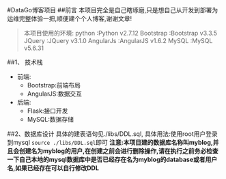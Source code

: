 #DataGo博客项目
##前言
本项目完全是自己瞎琢磨,只是想自己从开发到部署为运维完整体验一把,顺便建个个人博客,谢谢文章!
> 本项目使用的环境: 
>   python          :Python v2.7.12
>   Bootstrap       :Bootstrap v3.3.5
>   JQuery          :JQuery v3.1.0
>   AngularJs       :AngularJS v1.6.2
>   MySQL           :MySQL v5.6.31

##1、 技术栈
- 前端:
    - Bootstrap:前端布局
    - AngularJS:数据交互
- 后端:
    - Flask:接口开发
    - MySQL:数据存储

##2、数据库设计
具体的建表语句见./libs/DDL.sql,
具体用法:使用root用户登录到mysql
`source ./libs/DDL.sql`即可
**注意:本项目建的数据库名称叫myblog,并且会创建名为myblog的用户,在创建之前会进行删除操作,请在执行之前务必检查一下自己本地的mysql数据库中是否已经存在名为myblog的database或者用户名,如果已经存在可以自行修改DDL**




